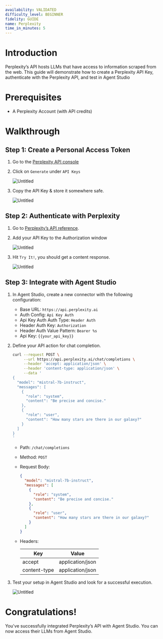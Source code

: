```yaml
---
availability: VALIDATED
difficulty_level: BEGINNER
fidelity: GUIDE
name: Perplexity
time_in_minutes: 5
---
```


# **Introduction**

Perplexity’s API hosts LLMs that have access to information scraped from the web. This guide will demonstrate how to create a Perplexity API Key, authenticate with the Perplexity API, and test in Agent Studio

# **Prerequisites**

- A Perplexity Account (with API credits)

# Walkthrough

## **Step 1: Create a Personal Access Token**

1. Go to the [Perplexity API console](https://www.perplexity.ai/settings/api)
2. Click on `Generate` under `API Keys`
    
    ![Untitled](Authentication%20Guide%20Perplexity%20e925c5c4cdb443b28e7c28bb26e8245e/Untitled.png)
    
3. Copy the API Key & store it somewhere safe.
    
    ![Untitled](Authentication%20Guide%20Perplexity%20e925c5c4cdb443b28e7c28bb26e8245e/Untitled%201.png)
    

## **Step 2: Authenticate with Perplexity**

1. Go to [Perplexity’s API reference](https://docs.perplexity.ai/reference/post_chat_completions). 
2. Add your API Key to the Authorization window
    
    ![Untitled](Authentication%20Guide%20Perplexity%20e925c5c4cdb443b28e7c28bb26e8245e/Untitled%202.png)
    
3. Hit `Try It!`, you should get a content response.
    
    ![Untitled](Authentication%20Guide%20Perplexity%20e925c5c4cdb443b28e7c28bb26e8245e/Untitled%203.png)
    

## **Step 3: Integrate with Agent Studio**

1. In Agent Studio, create a new connector with the following configuration:
    - Base URL: `https://api.perplexity.ai`
    - Auth Config: `Api Key Auth`
    - Api Key Auth Auth Type: `Header Auth`
    - Header Auth Key: `Authorization`
    - Header Auth Value Pattern: `Bearer %s`
    - Api Key: `{{your_api_key}}`
2. Define your API action for chat completion.
    
    ```bash
    curl --request POST \
         --url https://api.perplexity.ai/chat/completions \
         --header 'accept: application/json' \
         --header 'content-type: application/json' \
         --data '
    {
      "model": "mistral-7b-instruct",
      "messages": [
        {
          "role": "system",
          "content": "Be precise and concise."
        },
        {
          "role": "user",
          "content": "How many stars are there in our galaxy?"
        }
      ]
    }
    '
    ```
    
    - Path: `/chat/completions`
    - Method: `POST`
    - Request Body:
        
        ```json
        {
          "model": "mistral-7b-instruct",
          "messages": [
            {
              "role": "system",
              "content": "Be precise and concise."
            },
            {
              "role": "user",
              "content": "How many stars are there in our galaxy?"
            }
          ]
        }
        ```
        
    - Headers:
        
        
        | Key | Value |
        | --- | --- |
        | accept | application/json |
        | content-type | application/json |
3. Test your setup in Agent Studio and look for a successful execution.
    
    ![Untitled](Authentication%20Guide%20Perplexity%20e925c5c4cdb443b28e7c28bb26e8245e/Untitled%204.png)
    

# **Congratulations!**

You've successfully integrated Perplexity’s API with Agent Studio. You can now access their LLMs from Agent Studio.
